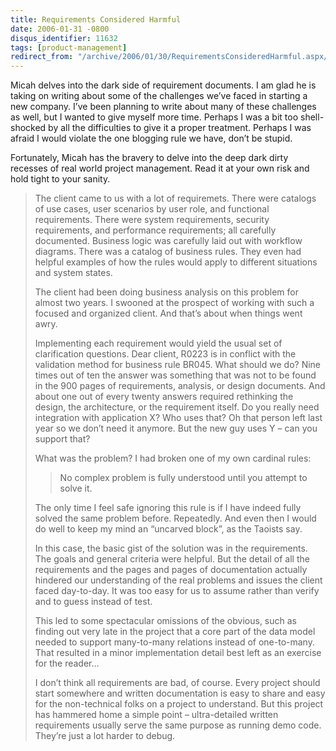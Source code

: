 ```yaml
---
title: Requirements Considered Harmful
date: 2006-01-31 -0800
disqus_identifier: 11632
tags: [product-management]
redirect_from: "/archive/2006/01/30/RequirementsConsideredHarmful.aspx/"
---
```


Micah delves into the dark
side of requirement documents. I am glad he is taking on writing about some
of the challenges we’ve faced in starting a new company. I’ve been
planning to write about many of these challenges as well, but I wanted
to give myself more time. Perhaps I was a bit too shell-shocked by all
the difficulties to give it a proper treatment. Perhaps I was afraid I
would violate the one blogging rule we have, don’t be stupid.

Fortunately, Micah has the bravery to delve into the deep dark dirty
recesses of real world project management. Read it at your own risk and
hold tight to your sanity.

> The client came to us with a lot of requiremets. There were catalogs of use cases, user scenarios by user role, and functional requirements. There were system requirements, security requirements, and performance requirements; all carefully documented. Business logic was carefully laid out with workflow diagrams. There was a catalog of business rules. They even had helpful examples of how the rules would apply to different situations and system states.
> 
> The client had been doing business analysis on this problem for almost two years. I swooned at the prospect of working with such a focused and organized client. And that’s about when things went awry.
> 
> Implementing each requirement would yield the usual set of clarification questions. Dear client, R0223 is in conflict with the validation method for business rule BR045. What should we do? Nine times out of ten the answer was something that was not to be found in the 900 pages of requirements, analysis, or design documents. And about one out of every twenty answers required rethinking the design, the architecture, or the requirement itself. Do you really need integration with application X? Who uses that? Oh that person left last year so we don’t need it anymore. But the new guy uses Y – can you support that?
> 
> What was the problem? I had broken one of my own cardinal rules:
> 
>> No complex problem is fully understood until you attempt to solve it.
>
> The only time I feel safe ignoring this rule is if I have indeed fully solved the same problem before. Repeatedly. And even then I would do well to keep my mind an “uncarved block”, as the Taoists say.
> 
> In this case, the basic gist of the solution was in the requirements. The goals and general criteria were helpful. But the detail of all the requirements and the pages and pages of documentation actually hindered our understanding of the real problems and issues the client faced day-to-day. It was too easy for us to assume rather than verify and to guess instead of test.
> 
> This led to some spectacular omissions of the obvious, such as finding out very late in the project that a core part of the data model needed to support many-to-many relations instead of one-to-many. That resulted in a minor implementation detail best left as an exercise for the reader…
> 
> I don’t think all requirements are bad, of course. Every project should start somewhere and written documentation is easy to share and easy for the non-technical folks on a project to understand. But this project has hammered home a simple point – ultra-detailed written requirements usually serve the same purpose as running demo code. They’re just a lot harder to debug.
